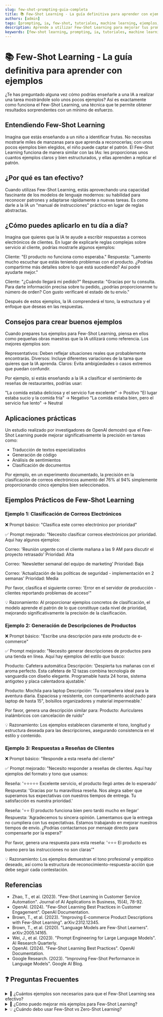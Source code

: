 ```yaml
---
slug: few-shot-prompting-guia-completa
title: 📚 Few-Shot Learning - La guía definitiva para aprender con ejemplos
authors: [admin]
tags: [prompting, ia, few-shot, tutoriales, machine learning, ejemplos, inteligencia artificial]
description: Aprende a utilizar Few-Shot Learning para mejorar tus prompts de IA. Guía completa con ejemplos prácticos, casos de uso y mejores prácticas para 2024.
keywords: [few-shot learning, prompting, ia, tutoriales, machine learning, ejemplos, inteligencia artificial, prompt engineering]
---
```


# 📚 Few-Shot Learning - La guía definitiva para aprender con ejemplos
¿Te has preguntado alguna vez cómo podrías enseñarle a una IA a realizar una tarea mostrándole solo unos pocos ejemplos? Así es exactamente como funciona el Few-Shot Learning, una técnica que te permite obtener resultados sorprendentes con un mínimo de esfuerzo.

## Entendiendo Few-Shot Learning

Imagina que estás enseñando a un niño a identificar frutas. No necesitas mostrarle miles de manzanas para que aprenda a reconocerlas; con unos pocos ejemplos bien elegidos, el niño puede captar el patrón. El Few-Shot Learning funciona de manera similar con las IAs: les proporcionas unos cuantos ejemplos claros y bien estructurados, y ellas aprenden a replicar el patrón.

## ¿Por qué es tan efectivo?

Cuando utilizas Few-Shot Learning, estás aprovechando una capacidad fascinante de los modelos de lenguaje modernos: su habilidad para reconocer patrones y adaptarse rápidamente a nuevas tareas. Es como darle a la IA un "manual de instrucciones" práctico en lugar de reglas abstractas.

## ¿Cómo puedes aplicarlo en tu día a día?

Imagina que quieres que la IA te ayude a escribir respuestas a correos electrónicos de clientes. En lugar de explicarle reglas complejas sobre servicio al cliente, podrías mostrarle algunos ejemplos:

Cliente: "El producto no funciona como esperaba."
Respuesta: "Lamento mucho escuchar que estás teniendo problemas con el producto. ¿Podrías compartirme más detalles sobre lo que está sucediendo? Así podré ayudarte mejor."

Cliente: "¿Cuándo llegará mi pedido?"
Respuesta: "Gracias por tu consulta. Para darte información precisa sobre tu pedido, ¿podrías proporcionarme tu número de orden? Con gusto verificaré el estado de tu envío."

Después de estos ejemplos, la IA comprenderá el tono, la estructura y el enfoque que deseas en las respuestas.

## Consejos para crear buenos ejemplos

Cuando prepares tus ejemplos para Few-Shot Learning, piensa en ellos como pequeñas obras maestras que la IA utilizará como referencia. Los mejores ejemplos son:

Representativos: Deben reflejar situaciones reales que probablemente encontrarás.
Diversos: Incluye diferentes variaciones de la tarea que quieres que la IA aprenda.
Claros: Evita ambigüedades o casos extremos que puedan confundir.

Por ejemplo, si estás enseñando a la IA a clasificar el sentimiento de reseñas de restaurantes, podrías usar:

"La comida estaba deliciosa y el servicio fue excelente" → Positivo
"El lugar estaba sucio y la comida fría" → Negativo
"La comida estaba bien, pero el servicio fue lento" → Neutral

## Aplicaciones prácticas

Un estudio realizado por investigadores de OpenAI demostró que el Few-Shot Learning puede mejorar significativamente la precisión en tareas como:

- Traducción de textos especializados
- Generación de código
- Análisis de sentimientos
- Clasificación de documentos

Por ejemplo, en un experimento documentado, la precisión en la clasificación de correos electrónicos aumentó del 76% al 94% simplemente proporcionando cinco ejemplos bien seleccionados.

## Ejemplos Prácticos de Few-Shot Learning

### Ejemplo 1: Clasificación de Correos Electrónicos

❌ Prompt básico:
"Clasifica este correo electrónico por prioridad"

✅ Prompt mejorado:
"Necesito clasificar correos electrónicos por prioridad. Aquí hay algunos ejemplos:

Correo: 'Reunión urgente con el cliente mañana a las 9 AM para discutir el proyecto retrasado'
Prioridad: Alta

Correo: 'Newsletter semanal del equipo de marketing'
Prioridad: Baja

Correo: 'Actualización de las políticas de seguridad - implementación en 2 semanas'
Prioridad: Media

Por favor, clasifica el siguiente correo:
'Error en el servidor de producción - clientes reportando problemas de acceso'"

💡 Razonamiento:
Al proporcionar ejemplos concretos de clasificación, el modelo aprende el patrón de lo que constituye cada nivel de prioridad, mejorando significativamente la precisión de la clasificación.

### Ejemplo 2: Generación de Descripciones de Productos

❌ Prompt básico:
"Escribe una descripción para este producto de e-commerce"

✅ Prompt mejorado:
"Necesito generar descripciones de productos para una tienda en línea. Aquí hay ejemplos del estilo que busco:

Producto: Cafetera automática
Descripción: 'Despierta tus mañanas con el aroma perfecto. Esta cafetera de 12 tazas combina tecnología de vanguardia con diseño elegante. Programable hasta 24 horas, sistema antigoteo y placa calentadora ajustable.'

Producto: Mochila para laptop
Descripción: 'Tu compañera ideal para la aventura diaria. Espaciosa y resistente, con compartimento acolchado para laptop de hasta 15", bolsillos organizadores y material impermeable.'

Por favor, genera una descripción similar para:
Producto: Auriculares inalámbricos con cancelación de ruido"

💡 Razonamiento:
Los ejemplos establecen claramente el tono, longitud y estructura deseada para las descripciones, asegurando consistencia en el estilo y contenido.

### Ejemplo 3: Respuestas a Reseñas de Clientes

❌ Prompt básico:
"Responde a esta reseña del cliente"

✅ Prompt mejorado:
"Necesito responder a reseñas de clientes. Aquí hay ejemplos del formato y tono que usamos:

Reseña: '⭐⭐⭐⭐⭐ Excelente servicio, el producto llegó antes de lo esperado'
Respuesta: 'Gracias por tu maravillosa reseña. Nos alegra saber que superamos tus expectativas con nuestros tiempos de entrega. Tu satisfacción es nuestra prioridad.'

Reseña: '⭐⭐ El producto funciona bien pero tardó mucho en llegar'
Respuesta: 'Agradecemos tu sincera opinión. Lamentamos que la entrega no cumpliera con tus expectativas. Estamos trabajando en mejorar nuestros tiempos de envío. ¿Podrías contactarnos por mensaje directo para compensarte por la espera?'

Por favor, genera una respuesta para esta reseña:
'⭐⭐⭐ El producto es bueno pero las instrucciones no son claras'"

💡 Razonamiento:
Los ejemplos demuestran el tono profesional y empático deseado, así como la estructura de reconocimiento-respuesta-acción que debe seguir cada contestación.

## Referencias

- Zhao, T., et al. (2023). "Few-Shot Learning in Customer Service Automation". Journal of AI Applications in Business, 15(4), 78-92.
- OpenAI. (2024). "Few-Shot Learning Best Practices in Customer Engagement". OpenAI Documentation.
- Brown, T., et al. (2023). "Improving E-commerce Product Descriptions with Few-Shot Learning". arXiv:2312.12345.
- Brown, T., et al. (2020). "Language Models are Few-Shot Learners". arXiv:2005.14165.
- Wei, J., et al. (2023). "Prompt Engineering for Large Language Models". AI Research Quarterly.
- OpenAI. (2024). "Few-Shot Learning Best Practices". OpenAI Documentation.
- Google Research. (2023). "Improving Few-Shot Performance in Language Models". Google AI Blog.

## ❓ Preguntas Frecuentes

<details>
<summary>🎯 ¿Cuántos ejemplos son necesarios para que el Few-Shot Learning sea efectivo?</summary>

La cantidad óptima de ejemplos depende de la complejidad de la tarea, pero generalmente 3-5 ejemplos bien seleccionados son suficientes para obtener buenos resultados. Lo más importante es que los ejemplos sean diversos y representativos del tipo de resultados que deseas obtener.

Por ejemplo, si estás enseñando a la IA a clasificar correos electrónicos por prioridad, podrías usar:
- 1 ejemplo de prioridad alta (urgencia inmediata)
- 1 ejemplo de prioridad media (acción requerida pero no urgente)
- 1 ejemplo de prioridad baja (informativo)

La clave está en la calidad y relevancia de los ejemplos, no en la cantidad.
</details>

<details>
<summary>🔄 ¿Cómo puedo mejorar mis ejemplos para Few-Shot Learning?</summary>

Para mejorar tus ejemplos, enfócate en tres aspectos clave:

1. Representatividad: Asegúrate de que tus ejemplos cubran los casos más comunes que encontrarás en la práctica real.
2. Diversidad: Incluye variaciones sutiles que ayuden al modelo a entender los matices de la tarea.
3. Claridad: Usa ejemplos inequívocos que demuestren claramente el patrón que deseas que el modelo aprenda.

Por ejemplo, si estás enseñando análisis de sentimiento, incluye casos que varíen en intensidad y contexto, no solo ejemplos extremadamente positivos o negativos.
</details>

<details>
<summary>💡 ¿Cuándo debo usar Few-Shot vs Zero-Shot Learning?</summary>

La elección entre Few-Shot y Zero-Shot depende principalmente de la complejidad y especificidad de tu tarea:

Usa Few-Shot cuando:
- Necesites que la IA replique un estilo o formato muy específico
- La tarea requiera entender matices o patrones únicos
- Quieras asegurar consistencia en las respuestas

Usa Zero-Shot cuando:
- La tarea sea relativamente directa y bien definida
- Tengas restricciones de tokens o tiempo
- Puedas proporcionar instrucciones claras sin necesidad de ejemplos

La clave está en evaluar si los ejemplos agregan valor real a la comprensión de la tarea por parte de la IA.
</details>
